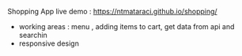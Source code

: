 Shopping App live demo : https://ntmataraci.github.io/shopping/

- working areas :  menu , adding items to cart, get data from api and searchin
- responsive design
